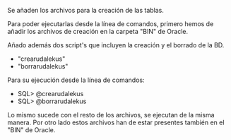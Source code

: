 Se añaden los archivos para la creación de las tablas.

Para poder ejecutarlas desde la línea de comandos, primero hemos de añadir los archivos de creación en la carpeta "BIN" de Oracle.

Añado además dos script's que incluyen la creación y el borrado de la BD.

- "crearudalekus"
- "borrarudalekus"

Para su ejecución desde la línea de comandos: 

- SQL> @crearudalekus
- SQL> @borrarudalekus

Lo mismo sucede con el resto de los archivos, se ejecutan de la misma manera.
Por otro lado estos archivos han de estar presentes también en el "BIN" de Oracle.

